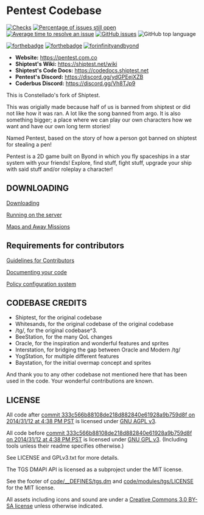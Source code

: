 # Pentest Codebase

[![Checks](https://github.com/pentestss13/pentest/workflows/Checks/badge.svg)](https://github.com/pentestss13/pentestss13/actions/workflows/ci_suite.yml) [![Percentage of issues still open](http://isitmaintained.com/badge/open/pentestss13/pentest.svg)](http://isitmaintained.com/project/pentestss13/pentest "Percentage of issues still open")[![Average time to resolve an issue](http://isitmaintained.com/badge/resolution/pentestss13/pentest.svg)](http://isitmaintained.com/project/pentestss13/pentest "Average time to resolve an issue") [![GitHub issues](https://img.shields.io/github/issues/pentestss13/pentest)](https://github.com/pentestss13/pentestss13/issues) ![GitHub top language](https://img.shields.io/github/languages/top/pentestss13/pentest)

[![forthebadge](https://forthebadge.com/images/badges/built-with-resentment.svg)](https://forthebadge.com) [![forthebadge](https://forthebadge.com/images/badges/contains-technical-debt.svg)](https://user-images.githubusercontent.com/8171642/50290880-ffef5500-043a-11e9-8270-a2e5b697c86c.png) [![forinfinityandbyond](https://user-images.githubusercontent.com/5211576/29499758-4efff304-85e6-11e7-8267-62919c3688a9.gif)](https://www.reddit.com/r/SS13/comments/5oplxp/what_is_the_main_problem_with_byond_as_an_engine/dclbu1a)

-   **Website:** <https://pentest.com.co>
-   **Shiptest's Wiki:** <https://shiptest.net/wiki>
-   **Shiptest's Code Docs:** <https://codedocs.shiptest.net>
-   **Pentest's Discord:** <https://discord.gg/ydGPEejXZB>
-   **Coderbus Discord:** <https://discord.gg/Vh8TJp9>

This is Constellado's fork of Shiptest. 

This was origially made because half of us is banned from shiptest or did not like how it was ran. A lot like the song banned from argo. It is also something bigger; a place where we can play our own characters how we want and have our own long term stories!

Named Pentest, based on the story of how a person got banned on shiptest for stealing a pen!

Pentest is a 2D game built on Byond in which you fly spaceships in a star system with your friends! Explore, find stuff, fight stuff, upgrade your ship with said stuff and/or roleplay a character!
                    
## DOWNLOADING

[Downloading](.github/DOWNLOADING.md)

[Running on the server](.github/RUNNING_A_SERVER.md)

[Maps and Away Missions](.github/MAPS_AND_AWAY_MISSIONS.md)

## Requirements for contributors

[Guidelines for Contributors](.github/CONTRIBUTING.md)

[Documenting your code](.github/AUTODOC_GUIDE.md)

[Policy configuration system](.github/POLICYCONFIG.md)

## CODEBASE CREDITS

-   Shiptest, for the original codebase
-   Whitesands, for the original codebase of the original codebase
-   /tg/, for the original codebase^3.
-   BeeStation, for the many QoL changes
-   Oracle, for the inspiration and wonderful features and sprites
-   Interstation, for bridging the gap between Oracle and Modern /tg/
-   YogStation, for multiple different features
-   Baystation, for the initial overmap concept and sprites

And thank you to any other codebase not mentioned here that has been used in the code. Your wonderful contributions are known.

## LICENSE

All code after [commit 333c566b88108de218d882840e61928a9b759d8f on 2014/31/12 at 4:38 PM PST](https://github.com/tgstation/tgstation/commit/333c566b88108de218d882840e61928a9b759d8f) is licensed under [GNU AGPL v3](https://www.gnu.org/licenses/agpl-3.0.html).

All code before [commit 333c566b88108de218d882840e61928a9b759d8f on 2014/31/12 at 4:38 PM PST](https://github.com/tgstation/tgstation/commit/333c566b88108de218d882840e61928a9b759d8f) is licensed under [GNU GPL v3](https://www.gnu.org/licenses/gpl-3.0.html).
(Including tools unless their readme specifies otherwise.)

See LICENSE and GPLv3.txt for more details.

The TGS DMAPI API is licensed as a subproject under the MIT license.

See the footer of [code/\_\_DEFINES/tgs.dm](./code/__DEFINES/tgs.dm) and [code/modules/tgs/LICENSE](./code/modules/tgs/LICENSE) for the MIT license.

All assets including icons and sound are under a [Creative Commons 3.0 BY-SA license](https://creativecommons.org/licenses/by-sa/3.0/) unless otherwise indicated.
